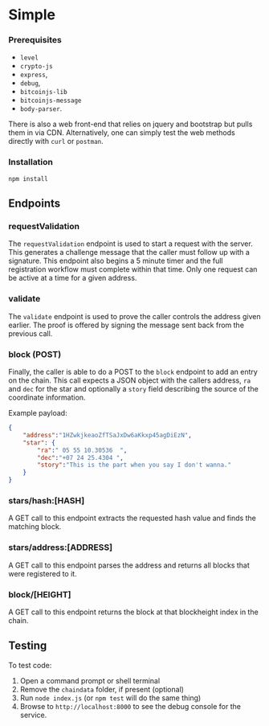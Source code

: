 # Simple

### Prerequisites
- `level`
- `crypto-js`
- `express`,
- `debug`,
- `bitcoinjs-lib` 
- `bitcoinjs-message`
- `body-parser`.

There is also a web front-end that relies on jquery and bootstrap but pulls
them in via CDN.  Alternatively, one can simply test the web methods directly
with `curl` or `postman`.

### Installation

```
npm install
```

## Endpoints

### requestValidation

The `requestValidation` endpoint is used to start a request with the server.
This generates a challenge message that the caller must follow up with a
signature.  This endpoint also begins a 5 minute timer and the full
registration workflow must complete within that time.  Only one request can
be active at a time for a given address.

### validate

The `validate` endpoint is used to prove the caller controls the address given
earlier.  The proof is offered by signing the message sent back from the
previous call.

### block (POST)

Finally, the caller is able to do a POST to the `block` endpoint to add an
entry on the chain.  This call expects a JSON object with the callers
address, `ra` and `dec` for the star and optionally a `story` field describing the
source of the coordinate information.

Example payload:

```JSON
{
    "address":"1HZwkjkeaoZfTSaJxDw6aKkxp45agDiEzN",
    "star": {
        "ra":" 05 55 10.30536  ",
        "dec":"+07 24 25.4304 ",
        "story":"This is the part when you say I don't wanna."
    }
}
```

### stars/hash:[HASH]

A GET call to this endpoint extracts the requested hash value and finds the
matching block.

### stars/address:[ADDRESS]

A GET call to this endpoint parses the address and returns all blocks that
were registered to it.

### block/[HEIGHT]

A GET call to this endpoint returns the block at that blockheight index in the
chain.

## Testing

To test code:
 1. Open a command prompt or shell terminal
 2. Remove the `chaindata` folder, if present (optional)
 3. Run `node index.js` (or `npm test` will do the same thing)
 4. Browse to `http://localhost:8000` to see the debug console for the service.

